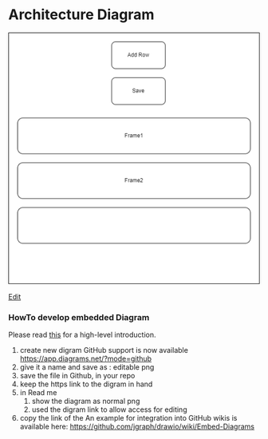 # Architecture Diagram

![Diagram](https://raw.githubusercontent.com/JacquelineBashta/TripPlanner/main/Architecture/ArchitectureDiagram.png)


<a href="https://app.diagrams.net/#HJacquelineBashta%2FTripPlanner%2Fmain%2FArchitecture%2FArchitectureDiagram.png" target="_blank">Edit</a>


### HowTo develop embedded Diagram
Please read <a href="https://github.com/jgraph/drawio-integration" target="_blank">this</a> for a high-level introduction.

1. create new digram GitHub support is now available https://app.diagrams.net/?mode=github
2. give it a name and save as : editable png
3. save the file in Github, in your repo
4. keep the https link to the digram in hand
4. in Read me 
    1. show the diagram as normal png
    2.  used the digram link to allow access for editing
3. copy the link of the 
An example for integration into GitHub wikis is available here: https://github.com/jgraph/drawio/wiki/Embed-Diagrams
